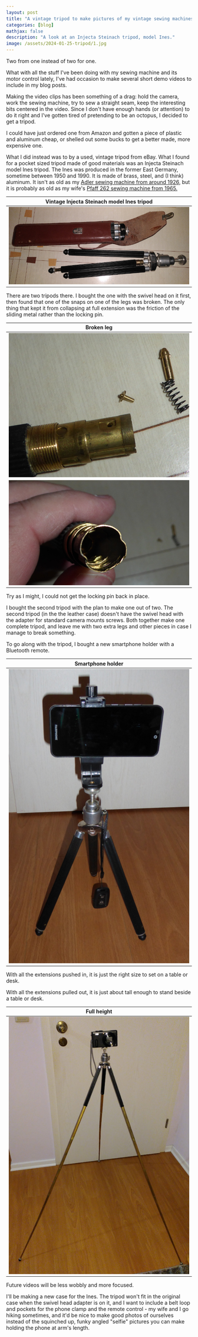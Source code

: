 ```yaml
---
layout: post
title: "A vintage tripod to make pictures of my vintage sewing machines."
categories: [blog]
mathjax: false
description: "A look at an Injecta Steinach tripod, model Ines."
image: /assets/2024-01-25-tripod/1.jpg
---
```

Two from one instead of two for one.

What with all the stuff I've been doing with my sewing machine and its motor control lately, I've had occasion to make several short demo videos to include in my blog posts.

Making the video clips has been something of a drag: hold the camera, work the sewing machine, try to sew a straight seam, keep the interesting bits centered in the video.  Since I don't have enough hands (or attention) to do it right and I've gotten tired of pretending to be an octopus, I decided to get a tripod.

I could have just ordered one from Amazon and gotten a piece of plastic and aluminum cheap, or shelled out some bucks to get a better made, more expensive one.

What I did instead was to by a used, vintage tripod from eBay.  What I found for a pocket sized tripod made of good materials was an Injecta Steinach model Ines tripod.  The Ines was produced in the former East Germany, sometime between 1950 and 1990.  It is made of brass, steel, and (I think) aluminum.  It isn't as old as my [Adler sewing machine from around 1926,](adler-toc) but it is probably as old as my wife's [Pfaff 262 sewing machine from 1965.](pfaff-262-toc)

|Vintage Injecta Steinach model Ines tripod|
|------------------------------------------|
|![Vintage Injecta Steinach model Ines tripod](/assets/2024-01-25-tripod/1.jpg)|

There are two tripods there.  I bought the one with the swivel head on it first, then found that one of the snaps on one of the legs was broken.  The only thing that kept it from collapsing at full extension was the friction of the sliding metal rather than the locking pin.

|Broken leg|
|----------|
|![Broken leg 1](/assets/2024-01-25-tripod/2.jpg)|
|![Broken leg 2](/assets/2024-01-25-tripod/3.jpg)|

Try as I might, I could not get the locking pin back in place.

I bought the second tripod with the plan to make one out of two.  The second tripod (in the the leather case) doesn't have the swivel head with the adapter for standard camera mounts screws.  Both together make one complete tripod, and leave me with two extra legs and other pieces in case I manage to break something.

To go along with the tripod, I bought a new smartphone holder with a Bluetooth remote.

|Smartphone holder|
|-----------------|
|![Smartphone holder](/assets/2024-01-25-tripod/4.jpg)|

With all the extensions pushed in, it is just the right size to set on a table or desk.

With all the extensions pulled out, it is just about tall enough to stand beside a table or desk.

|Full height|
|-----------|
|![Full height](/assets/2024-01-25-tripod/5.jpg)|

Future videos will be less wobbly and more focused.

I'll be making a new case for the Ines.  The tripod won't fit in the original case when the swivel head adapter is on it, and I want to include a belt loop and pockets for the phone clamp and the remote control - my wife and I go hiking sometimes, and it'd be nice to make good photos of ourselves instead of the squinched up, funky angled "selfie" pictures you can make holding the phone at arm's length.
